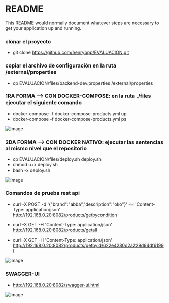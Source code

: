 # README #

This README would normally document whatever steps are necessary to get your application up and running.

### clonar el proyecto ###

* git clone https://github.com/henrybpp/EVALUACION.git

### copiar el archivo de configuración en la ruta /external/properties ###

* cp EVALUACION/files/backend-dev.properties /external/properties

### 1RA FORMA --> CON DOCKER-COMPOSE: en la ruta ./files ejecutar el siguiente comando ###

* docker-compose -f docker-compose-products.yml up
* docker-compose -f docker-compose-products.yml ps

![image](https://user-images.githubusercontent.com/51663180/158215405-be29d6e1-4485-413f-9953-bca20e6d7078.png)


### 2DA FORMA --> CON DOCKER NATIVO: ejecutar las sentencias al mismo nivel que el repositorio ###

* cp EVALUACION/files/deploy.sh deploy.sh
* chmod u+x deploy.sh
* bash -x deploy.sh

![image](https://user-images.githubusercontent.com/51663180/158215894-76a5d10a-fc1c-44f9-a560-76f2846dfe81.png)


### Comandos de prueba rest api ###

* curl -X POST -d '{"brand":"abba","description":"oko"}' -H 'Content-Type: application/json' http://192.168.0.20:8082/products/getbycondition

* curl -X GET -H 'Content-Type: application/json' http://192.168.0.20:8082/products/getall

* curl -X GET -H 'Content-Type: application/json' http://192.168.0.20:8082/products/getbyid/622e4280d2a229d94df6199f

![image](https://user-images.githubusercontent.com/51663180/158214701-899f9f88-58cf-49ed-bcb7-8eac591bf9c7.png)


### SWAGGER-UI ###
* http://192.168.0.20:8082/swagger-ui.html

![image](https://user-images.githubusercontent.com/51663180/158216124-ce58b0cd-519e-4d92-8206-5db36c440d13.png)

